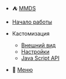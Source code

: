 * :tent: [ MMDS ](index.ru.md)
* [ Начало работы ](getting_started.ru.md)
* Кастомизация
  * [ Внешний вид ](customization.ru.md)
  * [ Настройки ](settings.ru.md)
  * [Java Script API](api.ru.md)

* :wrench: [Меню](sidebar.ru.md)

